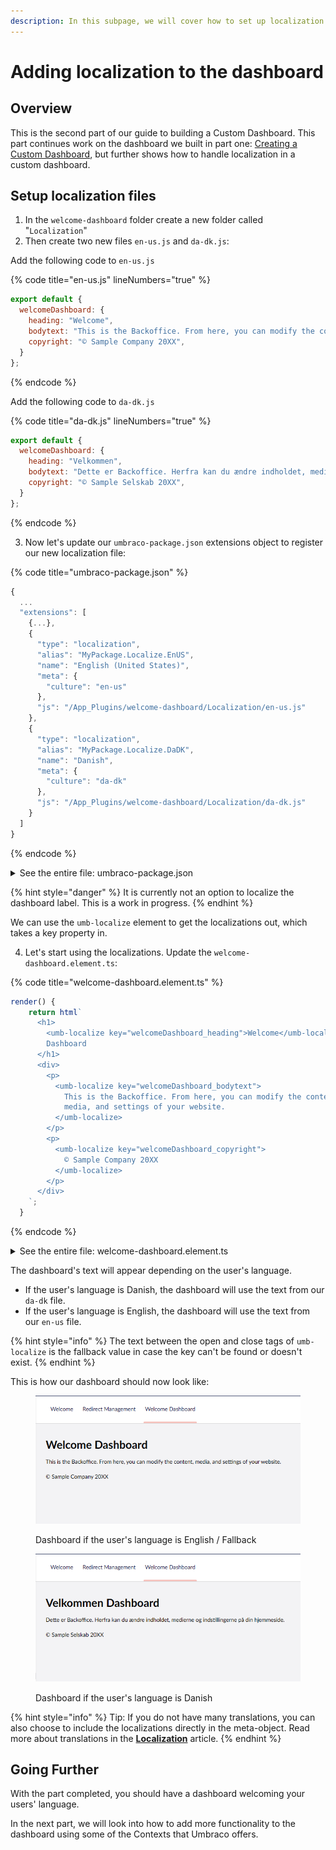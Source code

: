 ```yaml
---
description: In this subpage, we will cover how to set up localization for your dashboard.
---
```


# Adding localization to the dashboard

## Overview

This is the second part of our guide to building a Custom Dashboard. This part continues work on the dashboard we built in part one: [Creating a Custom Dashboard](../creating-a-custom-dashboard.md), but further shows how to handle localization in a custom dashboard.

## Setup localization files

1. In the `welcome-dashboard` folder create a new folder called "`Localization`"
2. Then create two new files `en-us.js` and `da-dk.js`:

Add the following code to `en-us.js`

{% code title="en-us.js" lineNumbers="true" %}
```javascript
export default {
  welcomeDashboard: {
    heading: "Welcome",
    bodytext: "This is the Backoffice. From here, you can modify the content, media, and settings of your website.",
    copyright: "© Sample Company 20XX",
  }
};
```
{% endcode %}

Add the following code to `da-dk.js`

{% code title="da-dk.js" lineNumbers="true" %}
```javascript
export default {
  welcomeDashboard: {
    heading: "Velkommen",
    bodytext: "Dette er Backoffice. Herfra kan du ændre indholdet, medierne og indstillingerne på din hjemmeside.",
    copyright: "© Sample Selskab 20XX",
  }
};
```
{% endcode %}

3. Now let's update our `umbraco-package.json` extensions object to register our new localization file:

{% code title="umbraco-package.json" %}
```typescript
{
  ...
  "extensions": [
    {...},
    {
      "type": "localization",
      "alias": "MyPackage.Localize.EnUS",
      "name": "English (United States)",
      "meta": {
        "culture": "en-us"
      },
      "js": "/App_Plugins/welcome-dashboard/Localization/en-us.js"
    },
    {
      "type": "localization",
      "alias": "MyPackage.Localize.DaDK",
      "name": "Danish",
      "meta": {
        "culture": "da-dk"
      },
      "js": "/App_Plugins/welcome-dashboard/Localization/da-dk.js"
    }
  ]
}
```
{% endcode %}

<details>

<summary>See the entire file: umbraco-package.json</summary>

{% code title="umbraco-package.json" lineNumbers="true" %}
```json
{
  "$schema": "../../umbraco-package-schema.json",
  "name": "My.WelcomePackage",
  "version": "0.1.0",
  "extensions": [
    {
      "type": "dashboard",
      "alias": "my.welcome.dashboard",
      "name": "My Welcome Dashboard",
      "js": "/App_Plugins/welcome-dashboard/dist/welcome-dashboard.element.js",
      "elementName": "my-welcome-dashboard",
      "weight": -1,
      "meta": {
        "label": "Welcome Dashboard",
        "pathname": "welcome-dashboard"
      },
      "conditions": [
        {
          "alias": "Umb.Condition.SectionAlias",
          "match": "Umb.Section.Content"
        }
      ]
    },
    {
      "type": "localization",
      "alias": "MyPackage.Localize.EnUS",
      "name": "English (United States)",
      "meta": {
        "culture": "en-us"
      },
      "js": "/App_Plugins/welcome-dashboard/Localization/en-us.js"
    },
    {
      "type": "localization",
      "alias": "MyPackage.Localize.DaDK",
      "name": "Danish",
      "meta": {
        "culture": "da-dk"
      },
      "js": "/App_Plugins/welcome-dashboard/Localization/da-dk.js"
    }
  ]
}
```
{% endcode %}

</details>

{% hint style="danger" %}
It is currently not an option to localize the dashboard label. This is a work in progress.
{% endhint %}

We can use the `umb-localize` element to get the localizations out, which takes a key property in.

4. Let's start using the localizations. Update the `welcome-dashboard.element.ts`:

{% code title="welcome-dashboard.element.ts" %}
```typescript
render() {
    return html`
      <h1>
        <umb-localize key="welcomeDashboard_heading">Welcome</umb-localize>
        Dashboard
      </h1>
      <div>
        <p>
          <umb-localize key="welcomeDashboard_bodytext">
            This is the Backoffice. From here, you can modify the content,
            media, and settings of your website.
          </umb-localize>
        </p>
        <p>
          <umb-localize key="welcomeDashboard_copyright">
            © Sample Company 20XX
          </umb-localize>
        </p>
      </div>
    `;
  }
```
{% endcode %}

<details>

<summary>See the entire file: welcome-dashboard.element.ts</summary>

{% code title="welcome-dashboard.element.ts" lineNumbers="true" %}
```typescript
import { LitElement, css, html, customElement} from "@umbraco-cms/backoffice/external/lit";
import { UmbElementMixin } from "@umbraco-cms/backoffice/element-api";

@customElement('my-welcome-dashboard')
export class MyWelcomeDashboardElement extends UmbElementMixin(LitElement) {

  render() {
    return html`
      <h1>
        <umb-localize key="welcomeDashboard_heading">Welcome</umb-localize>
        Dashboard
      </h1>
      <div>
        <p>
          <umb-localize key="welcomeDashboard_bodytext">
            This is the Backoffice. From here, you can modify the content,
            media, and settings of your website.
          </umb-localize>
        </p>
        <p>
          <umb-localize key="welcomeDashboard_copyright">
            © Sample Company 20XX
          </umb-localize>
        </p>
      </div>
    `;
  }

  static styles = [
    css`
      :host {
        display: block;
        padding: 24px;
      }
    `,
  ];
}

declare global {
  interface HTMLElementTagNameMap {
    'my-welcome-dashboard': MyWelcomeDashboardElement;
  }
}
```
{% endcode %}

</details>

The dashboard's text will appear depending on the user's language.&#x20;

* If the user's language is Danish, the dashboard will use the text from our `da-dk` file.&#x20;
* If the user's language is English, the dashboard will use the text from our `en-us` file.

{% hint style="info" %}
The text between the open and close tags of `umb-localize` is the fallback value in case the key can't be found or doesn't exist.
{% endhint %}

This is how our dashboard should now look like:

<div>

<figure><img src="../../.gitbook/assets/welcome-eng.png" alt=""><figcaption><p>Dashboard if the user's language is English / Fallback</p></figcaption></figure>

 

<figure><img src="../../.gitbook/assets/welcome-da.png" alt=""><figcaption><p>Dashboard if the user's language is Danish</p></figcaption></figure>

</div>

{% hint style="info" %}
Tip: If you do not have many translations, you can also choose to include the localizations directly in the meta-object. Read more about translations in the [**Localization**](../../extending/localization/) article.
{% endhint %}

## Going Further

With the part completed, you should have a dashboard welcoming your users' language.

In the next part, we will look into how to add more functionality to the dashboard using some of the Contexts that Umbraco offers.
